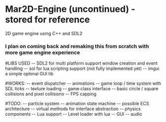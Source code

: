 # Mar2D-Engine (uncontinued) - stored for reference 
2D game engine using C++ and SDL2
### I plan on coming back and remaking this from scratch with more game engine experience 

#LIBS USED
  -- SDL2 for multi platform support window creation and event handling
  -- sol for lua scripting support (not fully implemented yet)
  -- imgui a simple optimal GUI lib
  
#WORKS:
  -- event dispatcher
  -- animations
  -- game loop / time system with SDL ticks
  -- texture loading
  -- game class interface
  -- basic circle / square collisions and pixel collisions
  -- FPS capping
 
#TODO:
  -- particle system
  -- animation state machine
  -- possible ECS architecture
  -- virtual methods for interface abstraction
  -- physics components
  -- Lua support
  -- Level loader with lua 
  -- GUI
  -- audio

